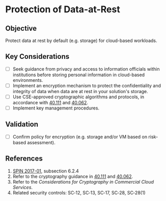 # Protection of Data-at-Rest

## Objective

Protect data at rest by default (e.g. storage) for cloud-based workloads.

## Key Considerations

* [ ] Seek guidance from privacy and access to information officials within institutions before storing personal information in cloud-based environments.
* [ ] Implement an encryption mechanism to protect the confidentiality and integrity of data when data are at rest in your solution&#39;s storage.
* [ ] Use CSE-approved cryptographic algorithms and protocols, in accordance with [40.111](https://cyber.gc.ca/en/guidance/cryptographic-algorithms-unclassified-protected-and-protected-b-information-itsp40111) and [40.062](https://www.cse-cst.gc.ca/en/system/files/pdf_documents/itsp.40.062-eng.pdf).
* [ ] Implement key management procedures.

## Validation

* [ ] Confirm policy for encryption (e.g. storage and/or VM based on risk-based assessment).

## References

1. [SPIN 2017-01](https://www.canada.ca/en/treasury-board-secretariat/services/access-information-privacy/security-identity-management/direction-secure-use-commercial-cloud-services-spin.html), subsection 6.2.4
2. Refer to the cryptography guidance in [40.111](https://cyber.gc.ca/en/guidance/cryptographic-algorithms-unclassified-protected-and-protected-b-information-itsp40111) and [40.062](https://www.cse-cst.gc.ca/en/system/files/pdf_documents/itsp.40.062-eng.pdf).
3. Refer to the _Considerations for Cryptography in Commercial Cloud Services_.
4. Related security controls: SC‑12, SC‑13, SC‑17, SC‑28, SC‑28(1)

